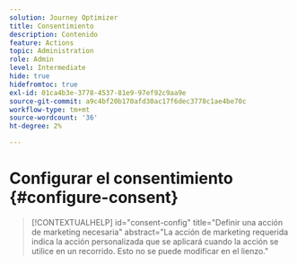 ```yaml
---
solution: Journey Optimizer
title: Consentimiento
description: Contenido
feature: Actions
topic: Administration
role: Admin
level: Intermediate
hide: true
hidefromtoc: true
exl-id: 01ca4b3e-3778-4537-81e9-97ef92c9aa9e
source-git-commit: a9c4bf20b170afd30ac17f6dec3778c1ae4be70c
workflow-type: tm+mt
source-wordcount: '36'
ht-degree: 2%

---
```


# Configurar el consentimiento {#configure-consent}

>[!CONTEXTUALHELP]
>id="consent-config"
>title="Definir una acción de marketing necesaria"
>abstract="La acción de marketing requerida indica la acción personalizada que se aplicará cuando la acción se utilice en un recorrido. Esto no se puede modificar en el lienzo."
